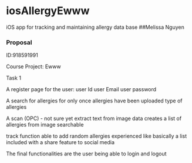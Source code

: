 # iosAllergyEwww
iOS app for tracking and maintaining allergy data base 
##Melissa Nguyen 
### Proposal
ID:918591991

Course Project: Ewww

Task 1

A register page for the user:
user Id
user Email
user password

A search for allergies for only once allergies have been uploaded 
type of allergies 

A scan (OPC) - not sure yet
extract text from image data 
creates a list of allergies from image
searchable

track function
able to add random allergies experienced like basically a list
included with a share feature to social media  

The final functionalities are the user being able to login and logout 

